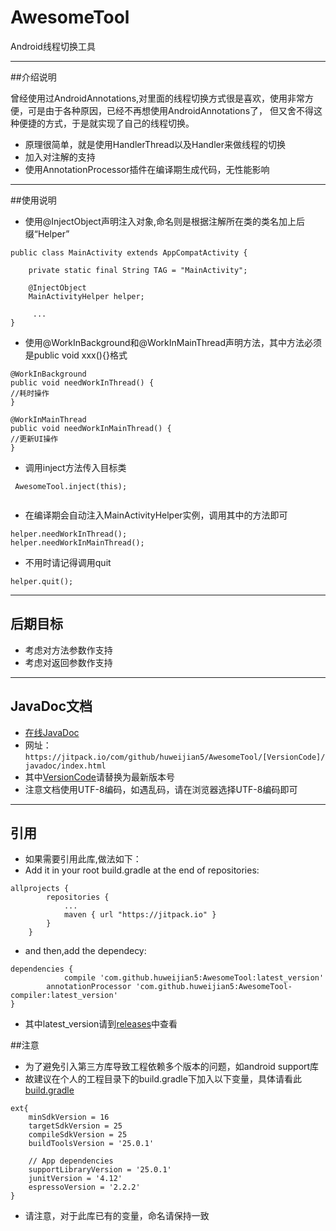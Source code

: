 # AwesomeTool
Android线程切换工具

---
##介绍说明

曾经使用过AndroidAnnotations,对里面的线程切换方式很是喜欢，使用非常方便，可是由于各种原因，已经不再想使用AndroidAnnotations了，
但又舍不得这种便捷的方式，于是就实现了自己的线程切换。
* 原理很简单，就是使用HandlerThread以及Handler来做线程的切换
* 加入对注解的支持
* 使用AnnotationProcessor插件在编译期生成代码，无性能影响

---
##使用说明

* 使用@InjectObject声明注入对象,命名则是根据注解所在类的类名加上后缀“Helper”
```
public class MainActivity extends AppCompatActivity {

    private static final String TAG = "MainActivity";

    @InjectObject
    MainActivityHelper helper;
    
     ...
}

```

* 使用@WorkInBackground和@WorkInMainThread声明方法，其中方法必须是public void xxx(){}格式

```
@WorkInBackground
public void needWorkInThread() {
//耗时操作
}

@WorkInMainThread
public void needWorkInMainThread() {
//更新UI操作
}

```

* 调用inject方法传入目标类

```
 AwesomeTool.inject(this);
 
```

* 在编译期会自动注入MainActivityHelper实例，调用其中的方法即可

```
helper.needWorkInThread();
helper.needWorkInMainThread();

```

* 不用时请记得调用quit

```
helper.quit();
```
---
## 后期目标

* 考虑对方法参数作支持
* 考虑对返回参数作支持

---
## JavaDoc文档

* [在线JavaDoc](https://jitpack.io/com/github/huweijian5/AwesomeTool/1.0.0/javadoc/index.html)
* 网址：`https://jitpack.io/com/github/huweijian5/AwesomeTool/[VersionCode]/javadoc/index.html`
* 其中[VersionCode](https://github.com/huweijian5/AwesomeTool/releases)请替换为最新版本号
* 注意文档使用UTF-8编码，如遇乱码，请在浏览器选择UTF-8编码即可

---
## 引用

* 如果需要引用此库,做法如下：
* Add it in your root build.gradle at the end of repositories:
```
allprojects {
		repositories {
			...
			maven { url "https://jitpack.io" }
		}
	}
```	
* and then,add the dependecy:
```
dependencies {
	        compile 'com.github.huweijian5:AwesomeTool:latest_version'
		annotationProcessor 'com.github.huweijian5:AwesomeTool-compiler:latest_version'
}
```
* 其中latest_version请到[releases](https://github.com/huweijian5/AwesomeTool/releases)中查看

##注意
* 为了避免引入第三方库导致工程依赖多个版本的问题，如android support库
* 故建议在个人的工程目录下的build.gradle下加入以下变量，具体请看此[build.gradle](https://github.com/huweijian5/AwesomeTool/blob/master/build.gradle)
```
ext{
    minSdkVersion = 16
    targetSdkVersion = 25
    compileSdkVersion = 25
    buildToolsVersion = '25.0.1'

    // App dependencies
    supportLibraryVersion = '25.0.1'
    junitVersion = '4.12'
    espressoVersion = '2.2.2'
}
```	
* 请注意，对于此库已有的变量，命名请保持一致


